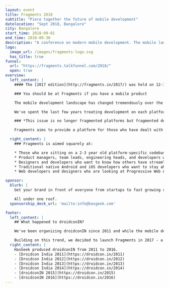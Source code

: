 ```yaml
---
layout: event
title: Fragments 2018
subtitle: "Piece together the future of mobile development"
datelocation: "Sept 2018, Bangalore"
city: Bangalore
start_time: 2018-09-01
end_time: 2018-09-30
description: "A conference on modern mobile development. The mobile landscape has changed tremendously over the last few years, a platform specific approach is no longer sustainable."
logo:
  image_url: /images/fragments-logo.svg
  has_title: true
funnel:
  url: "https://fragments.talkfunnel.com/2018/"
  open: true
overview:
  left_content: |
    #### The [2017 edition](http://fragments.in/2017/) was held on 12-13 Sept, 2017 in Bangalore.

    ### You should be at Fragments if you have a mobile product

    The mobile development landscape has changed tremendously over the last few years. With the maturing of the mobile ecosystem, we are now seeing a convergence of platforms. Android, iOS, and mobile web are the only ones left, and with Progressive Web Apps the lines between them are also getting blurry. It is now more important than ever to have your app look and behave the same on all platforms and features need to roll out simultaneously.

    We've spent the last few years treating development on each platform independently. It's own code base, design, release cycle, and nuances. This approach is no longer sustainable.

    ### *This issue is no longer fragmented platforms but fragmented development practices.*

    Fragments aims to provide a platform for those who have dealt with these issues at scale to share their approaches, tools, and lessons learned.

  right_content: |
    ### Fragments is aimed squarely at:

    * Those who are sitting on a 2-3 year old platform-specific codebase, and would like to know whether to refactor or rewrite, and how to do so in a future-proof way
    * Product managers, team leads, engineering heads, and developers who are considering cross platform development frameworks like React Native more seriously, and wondering which to choose
    * Designers and developers who want to know how others have streamlined their processes and workflows to make a more efficient mobile development team.
    * Traditional native Android and iOS developers who want to stay ahead of the curve and understand what cross platform framework they should invest time into, if any.
    * Web developers and designers who are looking at Progressive Web Apps more seriously.

sponsor:
  blurb: |
    Get your brand in front of everyone from startups to fast growing companies, developers to CXOs.

    All under one roof.
  sponsorship_deck_url: 'mailto:info@hasgeek.com'

footer:
  left_content: |
    ## What happened to droidconIN?

    We've been organizing droidconIN since 2011 and while the mobile development landscape has been changing rapidly since, we have not. With the maturing of the mobile ecosystem, we are seeing more and more collaboration between mobile platform teams. The rise of cross platform frameworks and a drive for feature and design parity across platforms mean teams need to understand the mobile app ecosystem as whole, not just Android or iOS.

    Building on this trend, we decided to launch Fragments in 2017 - a community and conference that covers the mobile ecosystem as a whole. We will cover topics across Android, iOS, and even advancements in the mobile web, such as Progressive Web Apps.
  right_content: |
    HasGeek produced droidconIN from 2011 to 2016.
    - [Droidcon India 2011](https://droidcon.in/2011)
    - [Droidcon India 2012](https://droidcon.in/2012)
    - [Droidcon India 2013](https://droidcon.in/2013)
    - [Droidcon India 2014](https://droidcon.in/2014)
    - [droidconIN 2015](https://droidcon.in/2015)
    - [droidconIN 2016](https://droidcon.in/2016)
---
```

